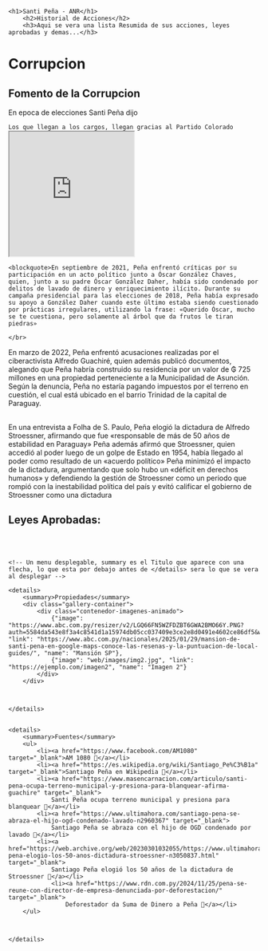 
    <h1>Santi Peña - ANR</h1>
        <h2>Historial de Acciones</h2> 
        <h3>Aqui se vera una lista Resumida de sus acciones, leyes aprobadas y demas...</h3> 
        
<h1> Corrupcion </h1>
<h2>Fomento de la Corrupcion</h2>
<p>En epoca de elecciones Santi Peña dijo </p>
<code>Los que llegan a los cargos, llegan gracias al Partido Colorado</code>

<iframe 
    src="https://www.facebook.com/plugins/video.php?href=https://www.facebook.com/watch/?v=1371305453497475&show_text=0" 
    width="250" height="250" 
    allowfullscreen="false">
</iframe>
    
    
    <blockquote>En septiembre de 2021, Peña enfrentó críticas por su participación en un acto político junto a Óscar González Chaves, quien, junto a su padre Óscar González Daher, había sido condenado por delitos de lavado de dinero y enriquecimiento ilícito.​ Durante su campaña presidencial para las elecciones de 2018, Peña había expresado su apoyo a González Daher cuando este último estaba siendo cuestionado por prácticas irregulares, utilizando la frase: «Querido Óscar, mucho se te cuestiona, pero solamente al árbol que da frutos le tiran piedras»

    </br>
En marzo de 2022, Peña enfrentó acusaciones realizadas por el ciberactivista Alfredo Guachiré, quien además publicó documentos, alegando que Peña habría construido su residencia por un valor de ₲ 725 millones en una propiedad perteneciente a la Municipalidad de Asunción. Según la denuncia, Peña no estaría pagando impuestos por el terreno en cuestión, el cual está ubicado en el barrio Trinidad de la capital de Paraguay.

</br>
En una entrevista a Folha de S. Paulo, Peña elogió la dictadura de Alfredo Stroessner, afirmando que fue «responsable de más de 50 años de estabilidad en Paraguay»
Peña además afirmó que Stroessner, quien accedió al poder luego de un golpe de Estado en 1954, había llegado al poder como resultado de un «acuerdo político»
Peña minimizó el impacto de la dictadura, argumentando que solo hubo un «déficit en derechos humanos» y defendiendo la gestión de Stroessner como un periodo que rompió con la inestabilidad política del país y evitó calificar el gobierno de Stroessner como una dictadura
</blockquote>
</br>

<h2>Leyes Aprobadas:</h2>

</br></br>

    <!-- Un menu desplegable, summary es el Titulo que aparece con una flecha, lo que esta por debajo antes de </details> sera lo que se vera al desplegar -->

    <details>
        <summary>Propiedades</summary>
        <div class="gallery-container">
            <div class="contenedor-imagenes-animado">
                {"image": "https://www.abc.com.py/resizer/v2/LGQ66FN5WZFDZBT6GWA2BMO66Y.PNG?auth=5584da543e8f3a4c8541d1a15974db05cc037409e3ce2e8d0491e4602ce86df5&width=770&smart=true", "link": "https://www.abc.com.py/nacionales/2025/01/29/mansion-de-santi-pena-en-google-maps-conoce-las-resenas-y-la-puntuacion-de-local-guides/", "name": "Mansión SP"},
                {"image": "web/images/img2.jpg", "link": "https://ejemplo.com/imagen2", "name": "Imagen 2"}
            </div>
        </div>
        


    </details>


    <details>
        <summary>Fuentes</summary>
        <ul>
            <li><a href="https://www.facebook.com/AM1080" target="_blank">AM 1080 🔗</a></li>
            <li><a href="https://es.wikipedia.org/wiki/Santiago_Pe%C3%B1a" target="_blank">Santiago Peña en Wikipedia 🔗</a></li>
            <li><a href="https://www.masencarnacion.com/articulo/santi-pena-ocupa-terreno-municipal-y-presiona-para-blanquear-afirma-guachire" target="_blank">
                Santi Peña ocupa terreno municipal y presiona para blanquear 🔗</a></li>
            <li><a href="https://www.ultimahora.com/santiago-pena-se-abraza-el-hijo-ogd-condenado-lavado-n2960367" target="_blank">
                Santiago Peña se abraza con el hijo de OGD condenado por lavado 🔗</a></li>
            <li><a href="https://web.archive.org/web/20230301032055/https://www.ultimahora.com/santiago-pena-elogio-los-50-anos-dictadura-stroessner-n3050837.html" target="_blank">
                Santiago Peña elogió los 50 años de la dictadura de Stroessner 🔗</a></li>
                <li><a href="https://www.rdn.com.py/2024/11/25/pena-se-reune-con-director-de-empresa-denunciada-por-deforestacion/" target="_blank">
                    Deforestador da Suma de Dinero a Peña 🔗</a></li>
        </ul>
        


    </details>





